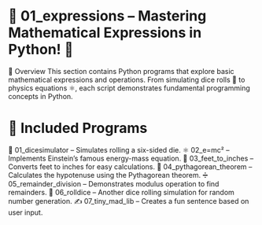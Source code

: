 # 🎲 01_expressions – Mastering Mathematical Expressions in Python! 🚀
📌 Overview
This section contains Python programs that explore basic mathematical expressions and operations. From simulating dice rolls 🎲 to physics equations ⚛️, each script demonstrates fundamental programming concepts in Python.

# 📂 Included Programs
🎲 01_dicesimulator – Simulates rolling a six-sided die.
⚛️ 02_e=mc² – Implements Einstein’s famous energy-mass equation.
📏 03_feet_to_inches – Converts feet to inches for easy calculations.
📐 04_pythagorean_theorem – Calculates the hypotenuse using the Pythagorean theorem.
➗ 05_remainder_division – Demonstrates modulus operation to find remainders.
🎲 06_rolldice – Another dice rolling simulation for random number generation.
✍️ 07_tiny_mad_lib – Creates a fun sentence based on user input.